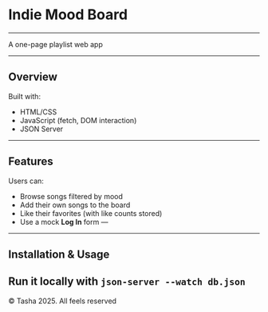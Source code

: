 # Indie Mood Board
---
A one-page playlist web app

---
## Overview
Built with:
- HTML/CSS
- JavaScript (fetch, DOM interaction)
- JSON Server 
  
---

## Features
Users can:
- Browse songs filtered by mood
- Add their own songs to the board
- Like their favorites (with like counts stored)
- Use a mock **Log In** form — 

---

##  Installation & Usage

Run it locally with `json-server --watch db.json`
---
© Tasha 2025. All feels reserved 

